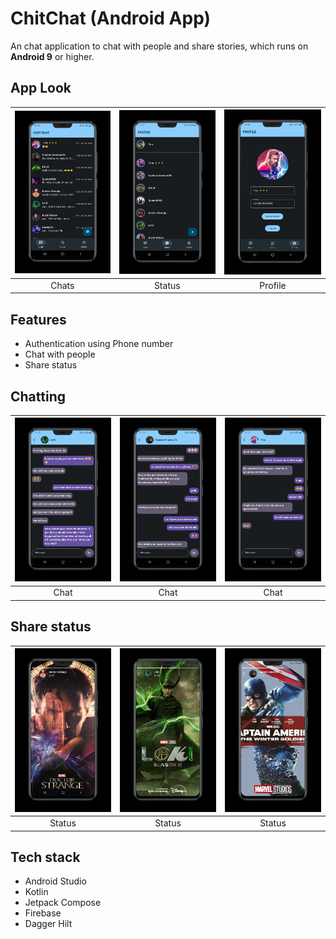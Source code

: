 
# ChitChat (Android App)

An chat application to chat with people and share stories, which runs on **Android 9** or higher.


## App Look


| <img src="https://github.com/tanishkHada/ChitChat-Android/raw/main/Screenshots/chats.PNG" width="300"> | <img src="https://github.com/tanishkHada/ChitChat-Android/raw/main/Screenshots/status.PNG" width="300"> | <img src="https://github.com/tanishkHada/ChitChat-Android/raw/main/Screenshots/profile.PNG" width="300"> | 
|      :--------:       |       :-------:       |   :-------:       |   
|        Chats          |         Status        |     Profile       |             
 



## Features

- Authentication using Phone number
- Chat with people
- Share status


## Chatting

| <img src="https://github.com/tanishkHada/ChitChat-Android/raw/main/Screenshots/chat1.PNG" width="300"> | <img src="https://github.com/tanishkHada/ChitChat-Android/raw/main/Screenshots/chat2.PNG" width="300"> | <img src="https://github.com/tanishkHada/ChitChat-Android/raw/main/Screenshots/chat3.PNG" width="300"> | 
|      :--------:       |       :-------:       |   :-------:       |   
|        Chat         |         Chat        |     Chat       | 



## Share status

| <img src="https://github.com/tanishkHada/ChitChat-Android/raw/main/Screenshots/status1.PNG" width="300"> | <img src="https://github.com/tanishkHada/ChitChat-Android/raw/main/Screenshots/status2.PNG" width="300"> | <img src="https://github.com/tanishkHada/ChitChat-Android/raw/main/Screenshots/status3.PNG" width="300"> | 
|      :--------:       |       :-------:       |   :-------:       |   
|        Status         |         Status        |     Status       | 





## Tech stack

- Android Studio
- Kotlin
- Jetpack Compose
- Firebase
- Dagger Hilt

  







